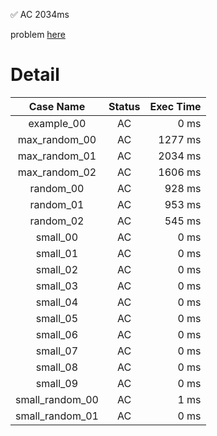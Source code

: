 ✅  AC  2034ms

problem [here](https://judge.yosupo.jp/problem/range_affine_range_sum)

# Detail

| Case Name | Status | Exec Time |
|:---------:|:------:|---------:|
| example_00 | AC | 0 ms |
| max_random_00 | AC | 1277 ms |
| max_random_01 | AC | 2034 ms |
| max_random_02 | AC | 1606 ms |
| random_00 | AC | 928 ms |
| random_01 | AC | 953 ms |
| random_02 | AC | 545 ms |
| small_00 | AC | 0 ms |
| small_01 | AC | 0 ms |
| small_02 | AC | 0 ms |
| small_03 | AC | 0 ms |
| small_04 | AC | 0 ms |
| small_05 | AC | 0 ms |
| small_06 | AC | 0 ms |
| small_07 | AC | 0 ms |
| small_08 | AC | 0 ms |
| small_09 | AC | 0 ms |
| small_random_00 | AC | 1 ms |
| small_random_01 | AC | 0 ms |


